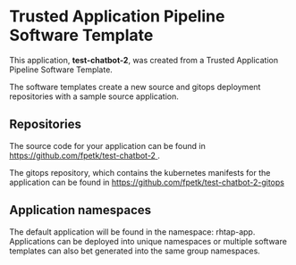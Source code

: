 # Trusted Application Pipeline Software Template

This application, **test-chatbot-2**, was created from a Trusted Application Pipeline Software Template.

The software templates create a new source and gitops deployment repositories with a sample source application. 

## Repositories

The source code for your application can be found in [https://github.com/fpetk/test-chatbot-2 ](https://github.com/fpetk/test-chatbot-2 ).
 
The gitops repository, which contains the kubernetes manifests for the application can be found in 
[https://github.com/fpetk/test-chatbot-2-gitops ](https://github.com/fpetk/test-chatbot-2-gitops ) 

## Application namespaces 

The default application will be found in the namespace: rhtap-app. Applications can be deployed into unique namespaces or multiple software templates can also bet generated into the same group namespaces.  